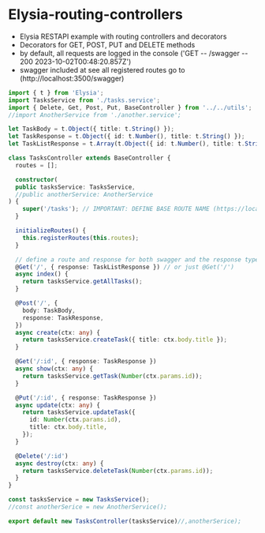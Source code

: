 # Elysia-routing-controllers
- Elysia RESTAPI example with routing controllers and decorators
- Decorators for GET, POST, PUT and DELETE methods  
- by default, all requests are logged in the console ('GET -- /swagger -- 200 2023-10-02T00:48:20.857Z') 
- swagger included at see all registered routes go to (http://localhost:3500/swagger)
```ts
import { t } from 'Elysia';
import TasksService from './tasks.service';
import { Delete, Get, Post, Put, BaseController } from '../../utils';
//import AnotherService from './another.service';

let TaskBody = t.Object({ title: t.String() });
let TaskResponse = t.Object({ id: t.Number(), title: t.String() });
let TaskListResponse = t.Array(t.Object({ id: t.Number(), title: t.String() }));

class TasksController extends BaseController {
  routes = [];

  constructor(
  public tasksService: TasksService,
  //public anotherService: AnotherService
) {
    super('/tasks'); // IMPORTANT: DEFINE BASE ROUTE NAME (https://localhost:3500/tasks)
  }

  initializeRoutes() {
    this.registerRoutes(this.routes);
  }

  // define a route and response for both swagger and the response type
  @Get('/', { response: TaskListResponse }) // or just @Get('/')
  async index() {
    return tasksService.getAllTasks();
  }

  @Post('/', {
    body: TaskBody,
    response: TaskResponse,
  })
  async create(ctx: any) {
    return tasksService.createTask({ title: ctx.body.title });
  }

  @Get('/:id', { response: TaskResponse })
  async show(ctx: any) {
    return tasksService.getTask(Number(ctx.params.id));
  }

  @Put('/:id', { response: TaskResponse })
  async update(ctx: any) {
    return tasksService.updateTask({
      id: Number(ctx.params.id),
      title: ctx.body.title,
    });
  }

  @Delete('/:id')
  async destroy(ctx: any) {
    return tasksService.deleteTask(Number(ctx.params.id));
  }
}

const tasksService = new TasksService();
//const anotherSerice = new AnotherService();

export default new TasksController(tasksService)//,anotherSerice);
```
